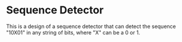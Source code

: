 # Sequence Detector

This is a design of a sequence detector that can detect the sequence "10X01" in any string of bits, where "X" can be a 0 or 1.
